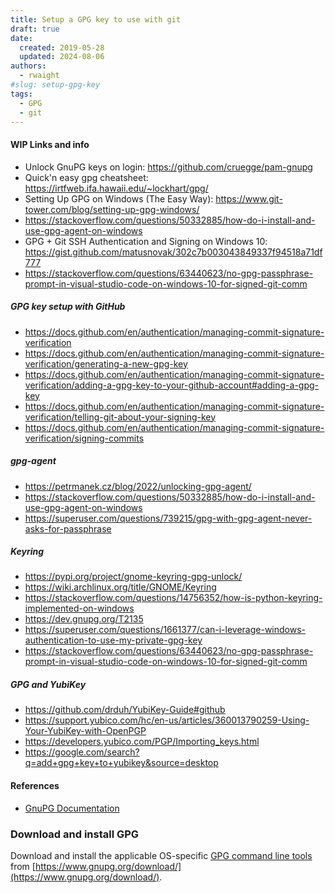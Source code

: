 ```yaml
---
title: Setup a GPG key to use with git
draft: true
date:
  created: 2019-05-28
  updated: 2024-08-06
authors:
  - rwaight
#slug: setup-gpg-key
tags:
  - GPG
  - git
---
```



#### WIP Links and info

* Unlock GnuPG keys on login: https://github.com/cruegge/pam-gnupg
* Quick'n easy gpg cheatsheet: https://irtfweb.ifa.hawaii.edu/~lockhart/gpg/
* Setting Up GPG on Windows (The Easy Way): https://www.git-tower.com/blog/setting-up-gpg-windows/
* https://stackoverflow.com/questions/50332885/how-do-i-install-and-use-gpg-agent-on-windows
* GPG + Git SSH Authentication and Signing on Windows 10: https://gist.github.com/matusnovak/302c7b003043849337f94518a71df777
* https://stackoverflow.com/questions/63440623/no-gpg-passphrase-prompt-in-visual-studio-code-on-windows-10-for-signed-git-comm


##### GPG key setup with GitHub

* https://docs.github.com/en/authentication/managing-commit-signature-verification
* https://docs.github.com/en/authentication/managing-commit-signature-verification/generating-a-new-gpg-key
* https://docs.github.com/en/authentication/managing-commit-signature-verification/adding-a-gpg-key-to-your-github-account#adding-a-gpg-key
* https://docs.github.com/en/authentication/managing-commit-signature-verification/telling-git-about-your-signing-key
* https://docs.github.com/en/authentication/managing-commit-signature-verification/signing-commits


##### gpg-agent

* https://petrmanek.cz/blog/2022/unlocking-gpg-agent/
* https://stackoverflow.com/questions/50332885/how-do-i-install-and-use-gpg-agent-on-windows
* https://superuser.com/questions/739215/gpg-with-gpg-agent-never-asks-for-passphrase


##### Keyring

* https://pypi.org/project/gnome-keyring-gpg-unlock/
* https://wiki.archlinux.org/title/GNOME/Keyring
* https://stackoverflow.com/questions/14756352/how-is-python-keyring-implemented-on-windows
* https://dev.gnupg.org/T2135
* https://superuser.com/questions/1661377/can-i-leverage-windows-authentication-to-use-my-private-gpg-key
* https://stackoverflow.com/questions/63440623/no-gpg-passphrase-prompt-in-visual-studio-code-on-windows-10-for-signed-git-comm

##### GPG and YubiKey

* https://github.com/drduh/YubiKey-Guide#github
* https://support.yubico.com/hc/en-us/articles/360013790259-Using-Your-YubiKey-with-OpenPGP
* https://developers.yubico.com/PGP/Importing_keys.html
* https://google.com/search?q=add+gpg+key+to+yubikey&source=desktop


#### References

* [GnuPG Documentation](https://www.gnupg.org/documentation/index.html)


### Download and install GPG

Download and install the applicable OS-specific [GPG command line tools](https://www.gnupg.org/download/) from [https://www.gnupg.org/download/](https://www.gnupg.org/download/).

